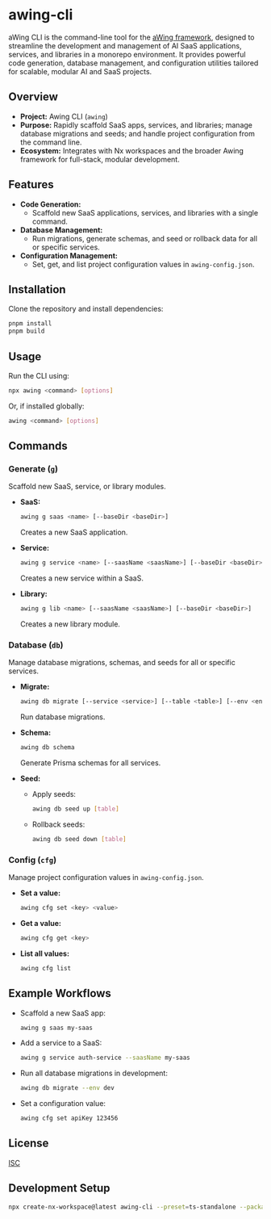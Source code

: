# awing-cli

aWing CLI is the command-line tool for the [aWing framework](../awing/README.md), designed to streamline the development and management of AI SaaS applications, services, and libraries in a monorepo environment. It provides powerful code generation, database management, and configuration utilities tailored for scalable, modular AI and SaaS projects.

## Overview

- **Project:** Awing CLI (`awing`)
- **Purpose:** Rapidly scaffold SaaS apps, services, and libraries; manage database migrations and seeds; and handle project configuration from the command line.
- **Ecosystem:** Integrates with Nx workspaces and the broader Awing framework for full-stack, modular development.

## Features

- **Code Generation:**
  - Scaffold new SaaS applications, services, and libraries with a single command.
- **Database Management:**
  - Run migrations, generate schemas, and seed or rollback data for all or specific services.
- **Configuration Management:**
  - Set, get, and list project configuration values in `awing-config.json`.

## Installation

Clone the repository and install dependencies:

```sh
pnpm install
pnpm build
```

## Usage

Run the CLI using:

```sh
npx awing <command> [options]
```

Or, if installed globally:

```sh
awing <command> [options]
```

## Commands

### Generate (`g`)

Scaffold new SaaS, service, or library modules.

- **SaaS:**

  ```sh
  awing g saas <name> [--baseDir <baseDir>]
  ```

  Creates a new SaaS application.

- **Service:**
  
  ```sh
  awing g service <name> [--saasName <saasName>] [--baseDir <baseDir>]
  ```
  
  Creates a new service within a SaaS.

- **Library:**

  ```sh
  awing g lib <name> [--saasName <saasName>] [--baseDir <baseDir>]
  ```
  
  Creates a new library module.

### Database (`db`)

Manage database migrations, schemas, and seeds for all or specific services.

- **Migrate:**

  ```sh
  awing db migrate [--service <service>] [--table <table>] [--env <env>]
  ```

  Run database migrations.

- **Schema:**

  ```sh
  awing db schema
  ```

  Generate Prisma schemas for all services.

- **Seed:**

  - Apply seeds:

    ```sh
    awing db seed up [table]
    ```

  - Rollback seeds:

    ```sh
    awing db seed down [table]
    ```

### Config (`cfg`)

Manage project configuration values in `awing-config.json`.

- **Set a value:**

  ```sh
  awing cfg set <key> <value>
  ```

- **Get a value:**

  ```sh
  awing cfg get <key>
  ```

- **List all values:**

  ```sh
  awing cfg list
  ```

## Example Workflows

- Scaffold a new SaaS app:

  ```sh
  awing g saas my-saas
  ```

- Add a service to a SaaS:

  ```sh
  awing g service auth-service --saasName my-saas
  ```

- Run all database migrations in development:

  ```sh
  awing db migrate --env dev
  ```

- Set a configuration value:

  ```sh
  awing cfg set apiKey 123456
  ```

## License

[ISC](./LICENSE)

## Development Setup

```bash
npx create-nx-workspace@latest awing-cli --preset=ts-standalone --packageManager=pnpm --no-interactive
```

